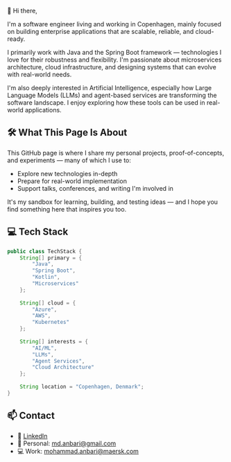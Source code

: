 👋 Hi there,

I'm a software engineer living and working in Copenhagen, mainly focused on building enterprise applications that are scalable, reliable, and cloud-ready.

I primarily work with Java and the Spring Boot framework — technologies I love for their robustness and flexibility. I'm passionate about microservices architecture, cloud infrastructure, and designing systems that can evolve with real-world needs.

I'm also deeply interested in Artificial Intelligence, especially how Large Language Models (LLMs) and agent-based services are transforming the software landscape. I enjoy exploring how these tools can be used in real-world applications.

## 🛠 What This Page Is About

This GitHub page is where I share my personal projects, proof-of-concepts, and experiments — many of which I use to:

- Explore new technologies in-depth
- Prepare for real-world implementation
- Support talks, conferences, and writing I'm involved in

It's my sandbox for learning, building, and testing ideas — and I hope you find something here that inspires you too.

## 💻 Tech Stack
```java
public class TechStack {
    String[] primary = {
        "Java", 
        "Spring Boot",
        "Kotlin",
        "Microservices"
    };
    
    String[] cloud = {
        "Azure", 
        "AWS", 
        "Kubernetes"
    };
    
    String[] interests = {
        "AI/ML",
        "LLMs",
        "Agent Services",
        "Cloud Architecture"
    };
    
    String location = "Copenhagen, Denmark";
}
```

## 📫 Contact
- 💼 [LinkedIn](https://www.linkedin.com/in/mohammad-anbari-42296365/)
- 📧 Personal: md.anbari@gmail.com
- 💻 Work: mohammad.anbari@maersk.com
